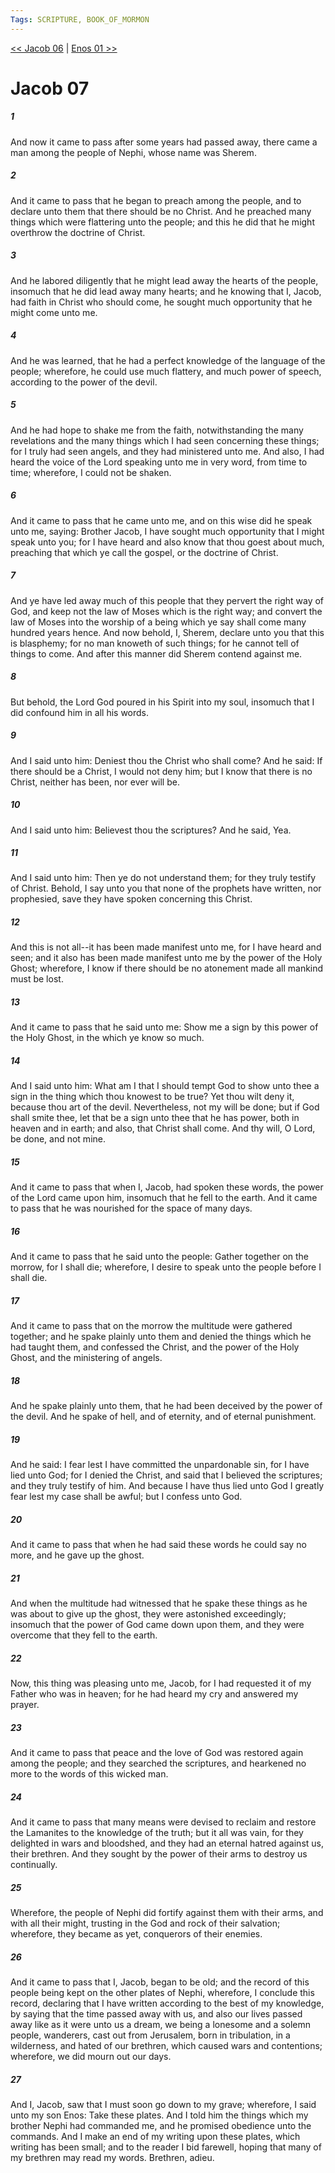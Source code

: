 ```yaml
---
Tags: SCRIPTURE, BOOK_OF_MORMON
---
```


[<< Jacob 06](BOOK_OF_MORMON/03_Jacob/Jacob_06.md) | [Enos 01 >>](BOOK_OF_MORMON/04_The_Book_of_Enos/Enos_01.md)

# Jacob 07

##### 1

And now it came to pass after some years had passed away, there came a man among the people of Nephi, whose name was Sherem.

##### 2

And it came to pass that he began to preach among the people, and to declare unto them that there should be no Christ. And he preached many things which were flattering unto the people; and this he did that he might overthrow the doctrine of Christ.

##### 3

And he labored diligently that he might lead away the hearts of the people, insomuch that he did lead away many hearts; and he knowing that I, Jacob, had faith in Christ who should come, he sought much opportunity that he might come unto me.

##### 4

And he was learned, that he had a perfect knowledge of the language of the people; wherefore, he could use much flattery, and much power of speech, according to the power of the devil.

##### 5

And he had hope to shake me from the faith, notwithstanding the many revelations and the many things which I had seen concerning these things; for I truly had seen angels, and they had ministered unto me. And also, I had heard the voice of the Lord speaking unto me in very word, from time to time; wherefore, I could not be shaken.

##### 6

And it came to pass that he came unto me, and on this wise did he speak unto me, saying: Brother Jacob, I have sought much opportunity that I might speak unto you; for I have heard and also know that thou goest about much, preaching that which ye call the gospel, or the doctrine of Christ.

##### 7

And ye have led away much of this people that they pervert the right way of God, and keep not the law of Moses which is the right way; and convert the law of Moses into the worship of a being which ye say shall come many hundred years hence. And now behold, I, Sherem, declare unto you that this is blasphemy; for no man knoweth of such things; for he cannot tell of things to come. And after this manner did Sherem contend against me.

##### 8

But behold, the Lord God poured in his Spirit into my soul, insomuch that I did confound him in all his words.

##### 9

And I said unto him: Deniest thou the Christ who shall come? And he said: If there should be a Christ, I would not deny him; but I know that there is no Christ, neither has been, nor ever will be.

##### 10

And I said unto him: Believest thou the scriptures? And he said, Yea.

##### 11

And I said unto him: Then ye do not understand them; for they truly testify of Christ. Behold, I say unto you that none of the prophets have written, nor prophesied, save they have spoken concerning this Christ.

##### 12

And this is not all--it has been made manifest unto me, for I have heard and seen; and it also has been made manifest unto me by the power of the Holy Ghost; wherefore, I know if there should be no atonement made all mankind must be lost.

##### 13

And it came to pass that he said unto me: Show me a sign by this power of the Holy Ghost, in the which ye know so much.

##### 14

And I said unto him: What am I that I should tempt God to show unto thee a sign in the thing which thou knowest to be true? Yet thou wilt deny it, because thou art of the devil. Nevertheless, not my will be done; but if God shall smite thee, let that be a sign unto thee that he has power, both in heaven and in earth; and also, that Christ shall come. And thy will, O Lord, be done, and not mine.

##### 15

And it came to pass that when I, Jacob, had spoken these words, the power of the Lord came upon him, insomuch that he fell to the earth. And it came to pass that he was nourished for the space of many days.

##### 16

And it came to pass that he said unto the people: Gather together on the morrow, for I shall die; wherefore, I desire to speak unto the people before I shall die.

##### 17

And it came to pass that on the morrow the multitude were gathered together; and he spake plainly unto them and denied the things which he had taught them, and confessed the Christ, and the power of the Holy Ghost, and the ministering of angels.

##### 18

And he spake plainly unto them, that he had been deceived by the power of the devil. And he spake of hell, and of eternity, and of eternal punishment.

##### 19

And he said: I fear lest I have committed the unpardonable sin, for I have lied unto God; for I denied the Christ, and said that I believed the scriptures; and they truly testify of him. And because I have thus lied unto God I greatly fear lest my case shall be awful; but I confess unto God.

##### 20

And it came to pass that when he had said these words he could say no more, and he gave up the ghost.

##### 21

And when the multitude had witnessed that he spake these things as he was about to give up the ghost, they were astonished exceedingly; insomuch that the power of God came down upon them, and they were overcome that they fell to the earth.

##### 22

Now, this thing was pleasing unto me, Jacob, for I had requested it of my Father who was in heaven; for he had heard my cry and answered my prayer.

##### 23

And it came to pass that peace and the love of God was restored again among the people; and they searched the scriptures, and hearkened no more to the words of this wicked man.

##### 24

And it came to pass that many means were devised to reclaim and restore the Lamanites to the knowledge of the truth; but it all was vain, for they delighted in wars and bloodshed, and they had an eternal hatred against us, their brethren. And they sought by the power of their arms to destroy us continually.

##### 25

Wherefore, the people of Nephi did fortify against them with their arms, and with all their might, trusting in the God and rock of their salvation; wherefore, they became as yet, conquerors of their enemies.

##### 26

And it came to pass that I, Jacob, began to be old; and the record of this people being kept on the other plates of Nephi, wherefore, I conclude this record, declaring that I have written according to the best of my knowledge, by saying that the time passed away with us, and also our lives passed away like as it were unto us a dream, we being a lonesome and a solemn people, wanderers, cast out from Jerusalem, born in tribulation, in a wilderness, and hated of our brethren, which caused wars and contentions; wherefore, we did mourn out our days.

##### 27

And I, Jacob, saw that I must soon go down to my grave; wherefore, I said unto my son Enos: Take these plates. And I told him the things which my brother Nephi had commanded me, and he promised obedience unto the commands. And I make an end of my writing upon these plates, which writing has been small; and to the reader I bid farewell, hoping that many of my brethren may read my words. Brethren, adieu.
